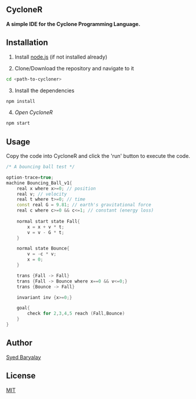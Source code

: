 ## CycloneR

**A simple IDE for the Cyclone Programming Language.**

## Installation

1. Install [node.js](https://nodejs.org/en/download/) (if not installed already)

2. Clone/Download the repository and navigate to it
```bash
cd <path-to-cycloner>
```
3. Install the dependencies
```bash
npm install
```
4. _Open CycloneR_
```bash
npm start
```

## Usage

Copy the code into CycloneR and click the 'run' button to execute the code.

```cpp
/* A bouncing ball test */

option-trace=true;
machine Bouncing_Ball_v1{
    real x where x>=0; // position 
    real v; // velocity
    real t where t>=0; // time
    const real G = 9.81; // earth's gravitational force
    real c where c>=0 && c<=1; // constant (energy loss)
    
    normal start state Fall{
        x = x + v * t;
        v = v - G * t;
    }

    normal state Bounce{
        v = -c * v;
        x = 0;
    }

    trans {Fall -> Fall}
    trans {Fall -> Bounce where x==0 && v<=0;}
    trans {Bounce -> Fall}

    invariant inv {x>=0;}

    goal{
        check for 2,3,4,5 reach (Fall,Bounce)
    }
}

```

## Author

[Syed Baryalay](www.linkedin.com/in/syedakacodeninja)

## License

[MIT](https://choosealicense.com/licenses/mit/)